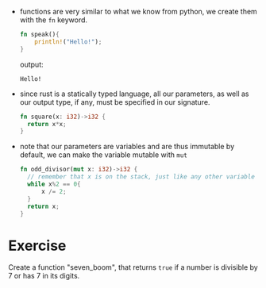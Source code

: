 * functions are very similar to what we know from python, we create them with the `fn` keyword.
  ```rust
  fn speak(){
      println!("Hello!");
  }
  ```
  output:
  ```
  Hello!
  ```
* since rust is a statically typed language, all our parameters, as well as our output type, if any, must be specified in our signature.
  ```rust
  fn square(x: i32)->i32 {
    return x*x;
  }
  ```
* note that our parameters are variables and are thus immutable by default, we can make the variable mutable with `mut`
  ```rust
  fn odd_divisor(mut x: i32)->i32 {
    // remember that x is on the stack, just like any other variable
    while x%2 == 0{
        x /= 2;
    }
    return x;
  }
  ```

# Exercise
Create a function "seven_boom", that returns `true` if a number is divisible by 7 or has 7 in its digits.